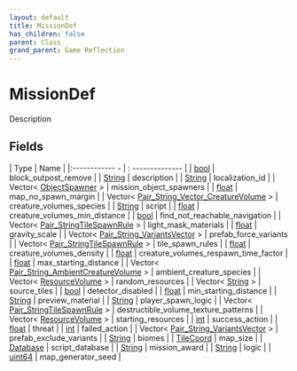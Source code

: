 ```yaml
---
layout: default
title: MissionDef
has_children: false
parent: Class
grand_parent: Game Reflection
---
```

# MissionDef
Description 

## Fields
| Type | Name |
|:------------ - | : -------------- |
| [bool](game-reflection/components/bool.md) | block_outpost_remove |
| [String](game-reflection/components/string.md) | description |
| [String](game-reflection/components/string.md) | localization_id |
| Vector< [ObjectSpawner](game-reflection/classes/object_spawner.md) > | mission_object_spawners |
| [float](game-reflection/components/float.md) | map_no_spawn_margin |
| Vector< [Pair_String_Vector_CreatureVolume](game-reflection/classes/pair__string__vector__creature_volume.md) > | creature_volumes_species |
| [String](game-reflection/components/string.md) | script |
| [float](game-reflection/components/float.md) | creature_volumes_min_distance |
| [bool](game-reflection/components/bool.md) | find_not_reachable_navigation |
| Vector< [Pair_StringTileSpawnRule](game-reflection/classes/pair__string_tile_spawn_rule.md) > | light_mask_materials |
| [float](game-reflection/components/float.md) | gravity_scale |
| Vector< [Pair_String_VariantsVector](game-reflection/classes/pair__string__variants_vector.md) > | prefab_force_variants |
| Vector< [Pair_StringTileSpawnRule](game-reflection/classes/pair__string_tile_spawn_rule.md) > | tile_spawn_rules |
| [float](game-reflection/components/float.md) | creature_volumes_density |
| [float](game-reflection/components/float.md) | creature_volumes_respawn_time_factor |
| [float](game-reflection/components/float.md) | max_starting_distance |
| Vector< [Pair_String_AmbientCreatureVolume](game-reflection/classes/pair__string__ambient_creature_volume.md) > | ambient_creature_species |
| Vector< [ResourceVolume](game-reflection/classes/resource_volume.md) > | random_resources |
| Vector< [String](game-reflection/components/string.md) > | source_tiles |
| [bool](game-reflection/components/bool.md) | detector_disabled |
| [float](game-reflection/components/float.md) | min_starting_distance |
| [String](game-reflection/components/string.md) | preview_material |
| [String](game-reflection/components/string.md) | player_spawn_logic |
| Vector< [Pair_StringTileSpawnRule](game-reflection/classes/pair__string_tile_spawn_rule.md) > | destructible_volume_texture_patterns |
| Vector< [ResourceVolume](game-reflection/classes/resource_volume.md) > | starting_resources |
| [int](game-reflection/enums/int.md) | success_action |
| [float](game-reflection/components/float.md) | threat |
| [int](game-reflection/enums/int.md) | failed_action |
| Vector< [Pair_String_VariantsVector](game-reflection/classes/pair__string__variants_vector.md) > | prefab_exclude_variants |
| [String](game-reflection/components/string.md) | biomes |
| [TileCoord](game-reflection/classes/tile_coord.md) | map_size |
| [Database](game-reflection/components/database.md) | script_database |
| [String](game-reflection/components/string.md) | mission_award |
| [String](game-reflection/components/string.md) | logic |
| [uint64](game-reflection/components/uint64.md) | map_generator_seed |

